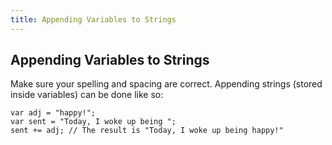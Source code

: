 ```yaml
---
title: Appending Variables to Strings
---
```

## Appending Variables to Strings

<!-- The article goes here, in GitHub-flavored Markdown. Feel free to add YouTube videos, images, and CodePen/JSBin embeds  -->
Make sure your spelling and spacing are correct. Appending strings (stored inside variables) can be done like so:

    var adj = "happy!";
    var sent = "Today, I woke up being ";
    sent += adj; // The result is "Today, I woke up being happy!"
